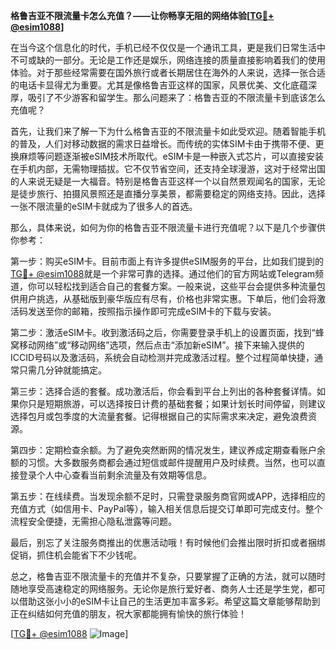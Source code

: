 **格鲁吉亚不限流量卡怎么充值？——让你畅享无阻的网络体验[[TG💪+ @esim1088](https://t.me/s/esim1088)]**

在当今这个信息化的时代，手机已经不仅仅是一个通讯工具，更是我们日常生活中不可或缺的一部分。无论是工作还是娱乐，网络连接的质量直接影响着我们的使用体验。对于那些经常需要在国外旅行或者长期居住在海外的人来说，选择一张合适的电话卡显得尤为重要。尤其是像格鲁吉亚这样的国家，风景优美、文化底蕴深厚，吸引了不少游客和留学生。那么问题来了：格鲁吉亚的不限流量卡到底该怎么充值呢？

首先，让我们来了解一下为什么格鲁吉亚的不限流量卡如此受欢迎。随着智能手机的普及，人们对移动数据的需求日益增长。而传统的实体SIM卡由于携带不便、更换麻烦等问题逐渐被eSIM技术所取代。eSIM卡是一种嵌入式芯片，可以直接安装在手机内部，无需物理插拔。它不仅节省空间，还支持全球漫游，这对于经常出国的人来说无疑是一大福音。特别是格鲁吉亚这样一个以自然景观闻名的国家，无论是徒步旅行、拍摄风景照还是直播分享美景，都需要稳定的网络支持。因此，选择一张不限流量的eSIM卡就成为了很多人的首选。

那么，具体来说，如何为你的格鲁吉亚不限流量卡进行充值呢？以下是几个步骤供你参考：

第一步：购买eSIM卡。目前市面上有许多提供eSIM服务的平台，比如我们提到的[TG💪+ @esim1088](https://t.me/s/esim1088)就是一个非常可靠的选择。通过他们的官方网站或Telegram频道，你可以轻松找到适合自己的套餐方案。一般来说，这些平台会提供多种流量包供用户挑选，从基础版到豪华版应有尽有，价格也非常实惠。下单后，他们会将激活码发送至你的邮箱，按照指示操作即可完成eSIM卡的下载与安装。

第二步：激活eSIM卡。收到激活码之后，你需要登录手机上的设置页面，找到“蜂窝移动网络”或“移动网络”选项，然后点击“添加新eSIM”。接下来输入提供的ICCID号码以及激活码，系统会自动检测并完成激活过程。整个过程简单快捷，通常只需几分钟就能搞定。

第三步：选择合适的套餐。成功激活后，你会看到平台上列出的各种套餐详情。如果你只是短期旅游，可以选择按日计费的基础套餐；如果计划长时间停留，则建议选择包月或包季度的大流量套餐。记得根据自己的实际需求来决定，避免浪费资源。

第四步：定期检查余额。为了避免突然断网的情况发生，建议养成定期查看账户余额的习惯。大多数服务商都会通过短信或邮件提醒用户及时续费。当然，也可以直接登录个人中心查看当前剩余流量及有效期等信息。

第五步：在线续费。当发现余额不足时，只需登录服务商官网或APP，选择相应的充值方式（如信用卡、PayPal等），输入相关信息后提交订单即可完成支付。整个流程安全便捷，无需担心隐私泄露等问题。

最后，别忘了关注服务商推出的优惠活动哦！有时候他们会推出限时折扣或者捆绑促销，抓住机会能省下不少钱呢。

总之，格鲁吉亚不限流量卡的充值并不复杂，只要掌握了正确的方法，就可以随时随地享受高速稳定的网络服务。无论你是旅行爱好者、商务人士还是学生党，都可以借助这张小小的eSIM卡让自己的生活更加丰富多彩。希望这篇文章能够帮助到正在纠结如何充值的朋友，祝大家都能拥有愉快的旅行体验！

[[TG💪+ @esim1088](https://t.me/s/esim1088) ![Image](https://i.postimg.cc/4NQfJmqS/Snipaste-2025-05-13-00-14-12.png)]